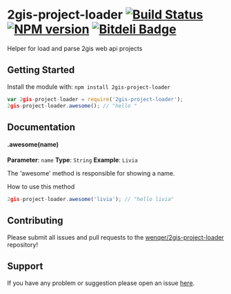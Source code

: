 # 2gis-project-loader [![Build Status](https://secure.travis-ci.org/wenqer/2gis-project-loader.png?branch=master)](http://travis-ci.org/wenqer/2gis-project-loader) [![NPM version](https://badge-me.herokuapp.com/api/npm/2gis-project-loader.png)](http://badges.enytc.com/for/npm/2gis-project-loader) [![Bitdeli Badge](https://d2weczhvl823v0.cloudfront.net/wenqer/2gis-project-loader/trend.png)](https://bitdeli.com/free "Bitdeli Badge")

Helper for load and parse 2gis web api projects

## Getting Started
Install the module with: `npm install 2gis-project-loader`

```javascript
var 2gis-project-loader = require('2gis-project-loader');
2gis-project-loader.awesome(); // "hello "
```

## Documentation

#### .awesome(name)

**Parameter**: `name`
**Type**: `String`
**Example**: `Livia`

The 'awesome' method is responsible for showing a name.

How to use this method

```javascript
2gis-project-loader.awesome('livia'); // "hello livia"
```

## Contributing

Please submit all issues and pull requests to the [wenqer/2gis-project-loader](http://github.com/wenqer/2gis-project-loader) repository!

## Support
If you have any problem or suggestion please open an issue [here](https://github.com/wenqer/2gis-project-loader/issues).
